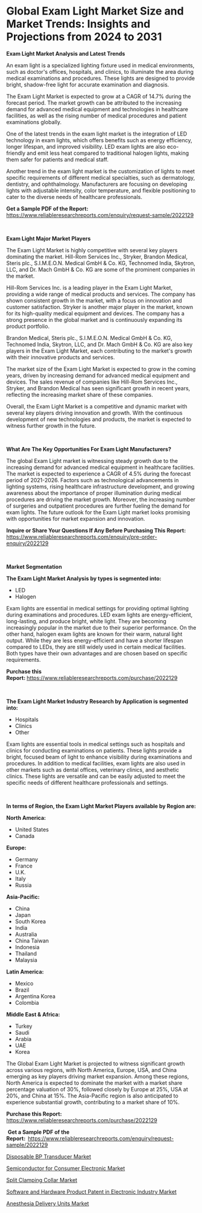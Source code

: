 <p><h1>Global Exam Light Market Size and Market Trends: Insights and Projections from 2024 to 2031</h1></p><p><strong>Exam Light Market Analysis and Latest Trends</strong></p>
<p><p>An exam light is a specialized lighting fixture used in medical environments, such as doctor's offices, hospitals, and clinics, to illuminate the area during medical examinations and procedures. These lights are designed to provide bright, shadow-free light for accurate examination and diagnosis.</p><p>The Exam Light Market is expected to grow at a CAGR of 14.7% during the forecast period. The market growth can be attributed to the increasing demand for advanced medical equipment and technologies in healthcare facilities, as well as the rising number of medical procedures and patient examinations globally.</p><p>One of the latest trends in the exam light market is the integration of LED technology in exam lights, which offers benefits such as energy efficiency, longer lifespan, and improved visibility. LED exam lights are also eco-friendly and emit less heat compared to traditional halogen lights, making them safer for patients and medical staff.</p><p>Another trend in the exam light market is the customization of lights to meet specific requirements of different medical specialties, such as dermatology, dentistry, and ophthalmology. Manufacturers are focusing on developing lights with adjustable intensity, color temperature, and flexible positioning to cater to the diverse needs of healthcare professionals.</p></p>
<p><strong>Get a Sample PDF of the Report:&nbsp;</strong> <a href="https://www.reliableresearchreports.com/enquiry/request-sample/2022129">https://www.reliableresearchreports.com/enquiry/request-sample/2022129</a></p>
<p>&nbsp;</p>
<p><strong>Exam Light Major Market Players</strong></p>
<p><p>The Exam Light Market is highly competitive with several key players dominating the market. Hill-Rom Services Inc., Stryker, Brandon Medical, Steris plc., S.I.M.E.O.N. Medical GmbH & Co. KG, Technomed India, Skytron, LLC, and Dr. Mach GmbH & Co. KG are some of the prominent companies in the market.</p><p>Hill-Rom Services Inc. is a leading player in the Exam Light Market, providing a wide range of medical products and services. The company has shown consistent growth in the market, with a focus on innovation and customer satisfaction. Stryker is another major player in the market, known for its high-quality medical equipment and devices. The company has a strong presence in the global market and is continuously expanding its product portfolio.</p><p>Brandon Medical, Steris plc., S.I.M.E.O.N. Medical GmbH & Co. KG, Technomed India, Skytron, LLC, and Dr. Mach GmbH & Co. KG are also key players in the Exam Light Market, each contributing to the market's growth with their innovative products and services.</p><p>The market size of the Exam Light Market is expected to grow in the coming years, driven by increasing demand for advanced medical equipment and devices. The sales revenue of companies like Hill-Rom Services Inc., Stryker, and Brandon Medical has seen significant growth in recent years, reflecting the increasing market share of these companies.</p><p>Overall, the Exam Light Market is a competitive and dynamic market with several key players driving innovation and growth. With the continuous development of new technologies and products, the market is expected to witness further growth in the future.</p></p>
<p>&nbsp;</p>
<p><strong>What Are The Key Opportunities For Exam Light Manufacturers?</strong></p>
<p><p>The global Exam Light market is witnessing steady growth due to the increasing demand for advanced medical equipment in healthcare facilities. The market is expected to experience a CAGR of 4.5% during the forecast period of 2021-2026. Factors such as technological advancements in lighting systems, rising healthcare infrastructure development, and growing awareness about the importance of proper illumination during medical procedures are driving the market growth. Moreover, the increasing number of surgeries and outpatient procedures are further fueling the demand for exam lights. The future outlook for the Exam Light market looks promising with opportunities for market expansion and innovation.</p></p>
<p><strong>Inquire or Share Your Questions If Any Before Purchasing This Report:</strong> <a href="https://www.reliableresearchreports.com/enquiry/pre-order-enquiry/2022129">https://www.reliableresearchreports.com/enquiry/pre-order-enquiry/2022129</a></p>
<p>&nbsp;</p>
<p><strong>Market Segmentation</strong></p>
<p><strong>The Exam Light Market Analysis by types is segmented into:</strong></p>
<p><ul><li>LED</li><li>Halogen</li></ul></p>
<p><p>Exam lights are essential in medical settings for providing optimal lighting during examinations and procedures. LED exam lights are energy-efficient, long-lasting, and produce bright, white light. They are becoming increasingly popular in the market due to their superior performance. On the other hand, halogen exam lights are known for their warm, natural light output. While they are less energy-efficient and have a shorter lifespan compared to LEDs, they are still widely used in certain medical facilities. Both types have their own advantages and are chosen based on specific requirements.</p></p>
<p><strong>Purchase this Report:&nbsp;</strong><a href="https://www.reliableresearchreports.com/purchase/2022129">https://www.reliableresearchreports.com/purchase/2022129</a></p>
<p>&nbsp;</p>
<p><strong>The Exam Light Market Industry Research by Application is segmented into:</strong></p>
<p><ul><li>Hospitals</li><li>Clinics</li><li>Other</li></ul></p>
<p><p>Exam lights are essential tools in medical settings such as hospitals and clinics for conducting examinations on patients. These lights provide a bright, focused beam of light to enhance visibility during examinations and procedures. In addition to medical facilities, exam lights are also used in other markets such as dental offices, veterinary clinics, and aesthetic clinics. These lights are versatile and can be easily adjusted to meet the specific needs of different healthcare professionals and settings.</p></p>
<p>&nbsp;</p>
<p><strong>In terms of Region, the Exam Light Market Players available by Region are:</strong></p>
<p>
    <p> <strong> North America: </strong>
        <ul>
            <li>United States</li>
            <li>Canada</li>
        </ul>
        </p> 
    <p> <strong> Europe: </strong>
        <ul>
            <li>Germany</li>
            <li>France</li>
            <li>U.K.</li>
            <li>Italy</li>
            <li>Russia</li>
        </ul>
        </p> 
    <p> <strong> Asia-Pacific: </strong>
        <ul>
            <li>China</li>
            <li>Japan</li>
            <li>South Korea</li>
            <li>India</li>
            <li>Australia</li>
            <li>China Taiwan</li>
            <li>Indonesia</li>
            <li>Thailand</li>
            <li>Malaysia</li>
        </ul>
        </p> 
    <p> <strong> Latin America: </strong>
        <ul>
            <li>Mexico</li>
            <li>Brazil</li>
            <li>Argentina Korea</li>
            <li>Colombia</li>
        </ul>
        </p> 
    <p> <strong> Middle East & Africa: </strong>
        <ul>
            <li>Turkey</li>
            <li>Saudi</li>
            <li>Arabia</li>
            <li>UAE</li>
            <li>Korea</li>
        </ul>
    </p>
    </p>
<p><p>The Global Exam Light Market is projected to witness significant growth across various regions, with North America, Europe, USA, and China emerging as key players driving market expansion. Among these regions, North America is expected to dominate the market with a market share percentage valuation of 30%, followed closely by Europe at 25%, USA at 20%, and China at 15%. The Asia-Pacific region is also anticipated to experience substantial growth, contributing to a market share of 10%.</p></p>
<p><strong>Purchase this Report: </strong><a href="https://www.reliableresearchreports.com/purchase/2022129">https://www.reliableresearchreports.com/purchase/2022129</a></p>
<p>&nbsp;<strong>Get a Sample PDF of the Report:&nbsp;&nbsp;</strong><a href="https://www.reliableresearchreports.com/enquiry/request-sample/2022129">https://www.reliableresearchreports.com/enquiry/request-sample/2022129</a></p>
<p><strong></strong></p>
<p><p><a href="https://github.com/kosella/Market-Research-Report-List-2/blob/main/disposable-bp-transducer-market.md">Disposable BP Transducer Market</a></p><p><a href="https://view.publitas.com/reportprime-1/semiconductor-for-consumer-electronic-market-size-market-share-and-global-market-analysis-report-2024-2031/">Semiconductor for Consumer Electronic Market</a></p><p><a href="https://natural-crush-b99.notion.site/Split-Clamping-Collar-Market-Size-Furnishes-Valuable-Information-Encompassing-Market-Share-Market-T-efaae60c6c7e4396ad2192f07d6dbf3a">Split Clamping Collar Market</a></p><p><a href="https://view.publitas.com/reportprime-1/software-and-hardware-product-patent-in-electronic-industry-market-size-global-industry-overview-market-segmentation-and-forecast-2024-to-2031/">Software and Hardware Product Patent in Electronic Industry Market</a></p><p><a href="https://github.com/kufem1/Market-Research-Report-List-1/blob/main/anesthesia-delivery-units-market.md">Anesthesia Delivery Units Market</a></p></p>